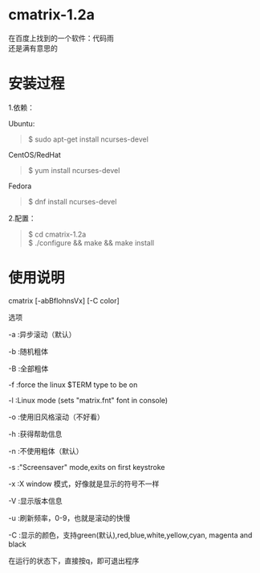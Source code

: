 # cmatrix-1.2a

在百度上找到的一个软件：代码雨  
还是满有意思的  

# 安装过程  

1.依赖：  

Ubuntu:

> $ sudo apt-get install ncurses-devel  

CentOS/RedHat

> $ yum install ncurses-devel  

Fedora

> $ dnf install ncurses-devel

2.配置：  

> $ cd cmatrix-1.2a  
> $ ./configure && make && make install  


# 使用说明  

cmatrix [-abBflohnsVx] [-C color]

选项

-a :异步滚动（默认）

-b :随机粗体

-B :全部粗体

-f :force the linux $TERM type to be on
   
-l :Linux mode (sets "matrix.fnt" font in console)
   
-o :使用旧风格滚动（不好看）

-h :获得帮助信息

-n :不使用粗体（默认）

-s :"Screensaver" mode,exits on first keystroke
   
-x :X window 模式，好像就是显示的符号不一样

-V :显示版本信息

-u :刷新频率，0-9，也就是滚动的快慢

-C :显示的颜色，支持green(默认),red,blue,white,yellow,cyan,
       magenta and black

在运行的状态下，直接按q，即可退出程序

